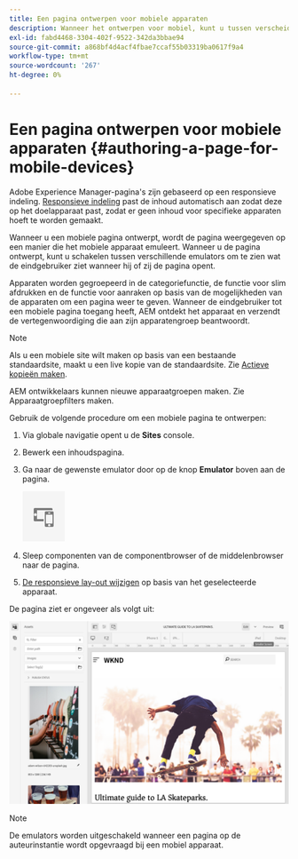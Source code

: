 ```yaml
---
title: Een pagina ontwerpen voor mobiele apparaten
description: Wanneer het ontwerpen voor mobiel, kunt u tussen verscheidene mededingers schakelen om te zien wat de eindgebruiker ziet
exl-id: fabd4468-3304-402f-9522-342da3bbae94
source-git-commit: a868bf4d4acf4fbae7ccaf55b03319ba0617f9a4
workflow-type: tm+mt
source-wordcount: '267'
ht-degree: 0%

---
```


# Een pagina ontwerpen voor mobiele apparaten {#authoring-a-page-for-mobile-devices}

Adobe Experience Manager-pagina&#39;s zijn gebaseerd op een responsieve indeling. [Responsieve indeling](/help/sites-cloud/authoring/page-editor/responsive-layout.md) past de inhoud automatisch aan zodat deze op het doelapparaat past, zodat er geen inhoud voor specifieke apparaten hoeft te worden gemaakt.

Wanneer u een mobiele pagina ontwerpt, wordt de pagina weergegeven op een manier die het mobiele apparaat emuleert. Wanneer u de pagina ontwerpt, kunt u schakelen tussen verschillende emulators om te zien wat de eindgebruiker ziet wanneer hij of zij de pagina opent.

Apparaten worden gegroepeerd in de categoriefunctie, de functie voor slim afdrukken en de functie voor aanraken op basis van de mogelijkheden van de apparaten om een pagina weer te geven. Wanneer de eindgebruiker tot een mobiele pagina toegang heeft, AEM ontdekt het apparaat en verzendt de vertegenwoordiging die aan zijn apparatengroep beantwoordt.

>[!NOTE]
>
>Als u een mobiele site wilt maken op basis van een bestaande standaardsite, maakt u een live kopie van de standaardsite. Zie [Actieve kopieën maken](/help/sites-cloud/administering/msm/creating-live-copies.md).
>
>AEM ontwikkelaars kunnen nieuwe apparaatgroepen maken. Zie Apparaatgroepfilters maken.

<!--
>AEM developers can create new device groups. (See [Creating Device Group Filters](/help/sites-developing/groupfilters.md).)
-->

Gebruik de volgende procedure om een mobiele pagina te ontwerpen:

1. Via globale navigatie opent u de **Sites** console.
1. Bewerk een inhoudspagina.
1. Ga naar de gewenste emulator door op de knop **Emulator** boven aan de pagina.

   ![Emulatorpictogram](/help/sites-cloud/authoring/assets/emulator.png)

1. Sleep componenten van de componentbrowser of de middelenbrowser naar de pagina.
1. [De responsieve lay-out wijzigen](/help/sites-cloud/authoring/page-editor/responsive-layout.md) op basis van het geselecteerde apparaat.

De pagina ziet er ongeveer als volgt uit:

![Voorbeeld van mobiel](/help/sites-cloud/authoring/assets/mobile.png)

>[!NOTE]
>
>De emulators worden uitgeschakeld wanneer een pagina op de auteurinstantie wordt opgevraagd bij een mobiel apparaat.
